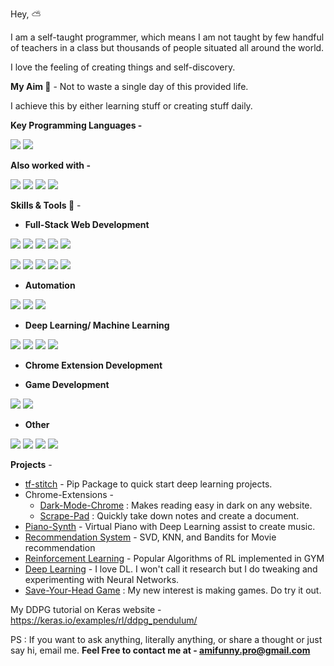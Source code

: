 Hey, :partly_sunny:

I am a self-taught programmer, which means I am not taught by few handful of teachers in a class but thousands of people situated all around the world.

I love the feeling of creating things and self-discovery.

**My Aim :dart:** - Not to waste a single day of this provided life.

I achieve this by either learning stuff or creating stuff daily.

**Key Programming Languages -**
<p>
<img src="https://img.shields.io/static/v1?label=&message=Javascipt&style=flat-square&color=5400ff"/>
<img src="https://img.shields.io/static/v1?label=&message=Python&style=flat-square&color=5400ff"/>
</p>
	
**Also worked with -**
<p>
<img src="https://img.shields.io/static/v1?label=&message=C&style=flat-square&color=0445af"/>
<img src="https://img.shields.io/static/v1?label=&message=C%2B%2B&style=flat-square&color=0445af"/>
<img src="https://img.shields.io/static/v1?label=&message=C%23&style=flat-square&color=0445af"/>
<img src="https://img.shields.io/static/v1?label=&message=Python&style=flat-square&color=0445af"/>
</p>

**Skills & Tools :rocket:** -

- **Full-Stack Web Development**
<p>
<img src="https://img.shields.io/static/v1?label=&message=React&style=flat-square&color=009662"/>
<img src="https://img.shields.io/static/v1?label=&message=Flask&style=flat-square&color=009662"/>
<img src="https://img.shields.io/static/v1?label=&message=MySQL&style=flat-square&color=009662"/>
<img src="https://img.shields.io/static/v1?label=&message=Node.js&style=flat-square&color=009662"/>
<img src="https://img.shields.io/static/v1?label=&message=MongoDB&style=flat-square&color=009662"/>
</p>
<p>
<img src="https://img.shields.io/static/v1?label=&message=jQuery&style=flat-square&color=009662"/>
<img src="https://img.shields.io/static/v1?label=&message=HTML/CSS&style=flat-square&color=009662"/>
<img src="https://img.shields.io/static/v1?label=&message=SASS&style=flat-square&color=009662"/>
<img src="https://img.shields.io/static/v1?label=&message=oAuth&style=flat-square&color=009662"/>
<img src="https://img.shields.io/static/v1?label=&message=RESTful%20API&style=flat-square&color=009662"/>
</p> 
 
 - **Automation**
 <p>
 <img src="https://img.shields.io/static/v1?label=&message=Selenium&style=flat-square&color=fa5456"/>
 <img src="https://img.shields.io/static/v1?label=&message=BeautifulSoup&style=flat-square&color=fa5456"/>
 <img src="https://img.shields.io/static/v1?label=&message=Twilio&style=flat-square&color=fa5456"/>
 </p>
 
 - **Deep Learning/ Machine Learning**
 <p>
 <img src="https://img.shields.io/static/v1?label=&message=Tensorflow&style=flat-square&color=d65d2a"/>
 <img src="https://img.shields.io/static/v1?label=&message=Numpy&style=flat-square&color=d65d2a"/>
 <img src="https://img.shields.io/static/v1?label=&message=Pandas&style=flat-square&color=d65d2a"/>
 <img src="https://img.shields.io/static/v1?label=&message=Scikit-learn&style=flat-square&color=d65d2a" />
 </p>
 
 - **Chrome Extension Development**
 
 - **Game Development**
<p>
<img src="https://img.shields.io/static/v1?label=&message=PyGame&style=flat-square&color=ca0989"/>
<img src="https://img.shields.io/static/v1?label=&message=Unity3D&style=flat-square&color=ca0989"/>
</p>

 - **Other**
<p> 
<img src="https://img.shields.io/static/v1?label=&message=CI/CD&style=flat-square&color=008bd7"/>
<img src="https://img.shields.io/static/v1?label=&message=Git&style=flat-square&color=008bd7"/>
<img src="https://img.shields.io/static/v1?label=&message=AWS&style=flat-square&color=008bd7" />
<img src="https://img.shields.io/static/v1?label=&message=Docker&style=flat-square&color=008bd7" />
</p>

**Projects** - 

 - [tf-stitch](https://github.com/amifunny/tf-stitch) -  Pip Package to quick start deep learning projects.
 - Chrome-Extensions -
	 - [Dark-Mode-Chrome](https://github.com/amifunny/Dark_Mode_Chrome) : Makes reading easy in dark on any website.
	- [Scrape-Pad](https://github.com/amifunny/Scrape-Pad-Browser-Extension) : Quickly take down notes and create a document.
- [Piano-Synth](https://github.com/amifunny/Piano-Synth) - Virtual Piano with Deep Learning assist to create music.
- [Recommendation System](https://github.com/amifunny/likely) - SVD, KNN, and Bandits for Movie recommendation
- [Reinforcement Learning](https://github.com/amifunny/Reinforce_Adventure) - Popular Algorithms of RL implemented in GYM
- [Deep Learning](https://github.com/amifunny/Deep-Learning-Notebook) - I love DL. I won't call it research but I do tweaking and experimenting with Neural Networks.
- [Save-Your-Head Game](https://github.com/amifunny/Save-Your-Head) : My new interest is making games. Do try it out.

My DDPG tutorial on Keras website - https://keras.io/examples/rl/ddpg_pendulum/

PS : If you want to ask anything, literally anything, or share a thought or just say hi, email me.
**Feel Free to contact me at - amifunny.pro@gmail.com** 
